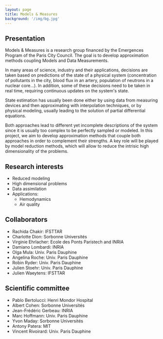 ```yaml
---
layout: page
title: Models & Measures
background: '/img/bg.jpg'
---
```


## Presentation

Models & Measures is a research group financed by the Emergences Program of the Paris City Council.
The goal is to develop approximation methods coupling Models and Data Measurements.

In many areas of science, industry and their applications, decisions are taken based on predictions of the state of a physical system (concentration of pollutants in the city, blood flux in an artery, population of neutrons in a nuclear core...). In addition, some of these decisions need to be taken in real time, requiring continuous updates on the system's state.

State estimation has usually been done either by using data from measuring devices and then approximating with interpolation techniques, or by physical modeling, usually leading to the solution of partial differential equations.

Both approaches lead to different yet incomplete descriptions of the system since it is usually too complex to be perfectly sampled or modeled. In this project, we aim to develop approximation methods that couple both approaches in order to complement their strengths. A key role will be played by model reduction methods, which will allow to reduce the intrisic high dimensionality of the problems.

## Research interests

* Reduced modeling
* High dimensional problems
* Data assimilation
* Applications:
  * Hemodynamics
  * Air quality

## Collaborators

* Rachida Chakir: IFSTTAR
* Charlotte Dion: Sorbonne Universités
* Virginie Ehrlacher: Ecole des Ponts Paristech and INRIA
* Damiano Lombardi: INRIA
* Olga Mula: Univ. Paris Dauphine
* Angelina Roche: Univ. Paris Dauphine
* Robin Ryder: Univ. Paris Dauphine
* Julien Stoehr: Univ. Paris Dauphine
* Julien Waeytens: IFSTTAR

## Scientific committee

* Pablo Bertolucci: Henri Mondor Hospital
* Albert Cohen: Sorbonne Universités
* Jean-Frédéric Gerbeau: INRIA
* Marc Hoffmann: Univ. Paris Dauphine
* Yvon Maday: Sorbonne Universités
* Antony Patera: MIT
* Vincent Rivoirard: Univ. Paris Dauphine
